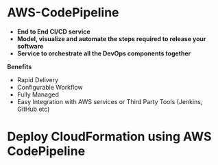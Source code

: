 # AWS-CodePipeline

- **End to End CI/CD service**
- **Model, visualize and automate the steps required to release your software**
- **Service to orchestrate all the DevOps components together**

**Benefits**

- Rapid Delivery
- Configurable Workflow
- Fully Managed
- Easy Integration with AWS services or Third Party Tools (Jenkins, GitHub etc)

# Deploy CloudFormation using AWS CodePipeline

